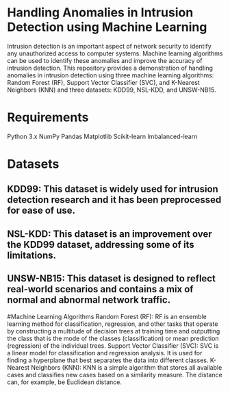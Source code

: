 # Handling Anomalies in Intrusion Detection using Machine Learning
Intrusion detection is an important aspect of network security to identify any unauthorized access to computer systems. Machine learning algorithms can be used to identify these anomalies and improve the accuracy of intrusion detection. This repository provides a demonstration of handling anomalies in intrusion detection using three machine learning algorithms: Random Forest (RF), Support Vector Classifier (SVC), and K-Nearest Neighbors (KNN) and three datasets: KDD99, NSL-KDD, and UNSW-NB15.

# Requirements
Python 3.x
NumPy
Pandas
Matplotlib
Scikit-learn
Imbalanced-learn
# Datasets
## KDD99: This dataset is widely used for intrusion detection research and it has been preprocessed for ease of use.
## NSL-KDD: This dataset is an improvement over the KDD99 dataset, addressing some of its limitations.
## UNSW-NB15: This dataset is designed to reflect real-world scenarios and contains a mix of normal and abnormal network traffic.
#Machine Learning Algorithms
Random Forest (RF): RF is an ensemble learning method for classification, regression, and other tasks that operate by constructing a multitude of decision trees at training time and outputting the class that is the mode of the classes (classification) or mean prediction (regression) of the individual trees.
Support Vector Classifier (SVC): SVC is a linear model for classification and regression analysis. It is used for finding a hyperplane that best separates the data into different classes.
K-Nearest Neighbors (KNN): KNN is a simple algorithm that stores all available cases and classifies new cases based on a similarity measure. The distance can, for example, be Euclidean distance.
